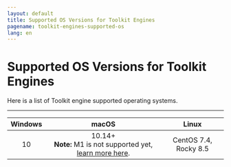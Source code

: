```yaml
---
layout: default
title: Supported OS Versions for Toolkit Engines
pagename: toolkit-engines-supported-os
lang: en
---
```


# Supported OS Versions for Toolkit Engines

Here is a list of Toolkit engine supported operating systems.

----------

| Windows | macOS | Linux |
|:-------:|:-----:|:------:|
|   10    |10.14+ <br>**Note:** M1 is not supported yet, [learn more here](https://community.shotgridsoftware.com/t/13606).    |  CentOS 7.4, Rocky 8.5  |